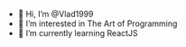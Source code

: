 - 👋 Hi, I’m @Vlad1999
- 👀 I’m interested in The Art of Programming
- 🌱 I’m currently learning ReactJS

<!---
Vlad1999/Vlad1999 is a ✨ special ✨ repository because its `README.md` (this file) appears on your GitHub profile.
You can click the Preview link to take a look at your changes.
--->
